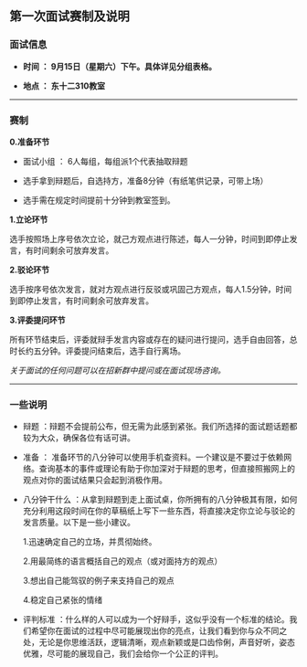 ## 第一次面试赛制及说明

### 面试信息

- **时间 ： 9月15日（星期六）下午。具体详见分组表格。**

- **地点 ： 东十二310教室**

***

### 赛制

**0.准备环节**

- 面试小组 ： 6人每组，每组派1个代表抽取辩题

- 选手拿到辩题后，自选持方，准备8分钟（有纸笔供记录，可带上场）

- 选手需在规定时间提前十分钟到教室签到。

**1.立论环节**

选手按照场上序号依次立论，就己方观点进行陈述，每人一分钟，时间到即停止发言，有时间剩余可放弃发言。

**2.驳论环节**

选手按序号依次发言，就对方观点进行反驳或巩固己方观点，每人1.5分钟，时间到即停止发言，有时间剩余可放弃发言。

**3.评委提问环节**

所有环节结束后，评委就辩手发言内容或存在的疑问进行提问，选手自由回答，总时长约五分钟。评委提问结束后，选手自行离场。


_关于面试的任何问题可以在招新群中提问或在面试现场咨询。_
***

### 一些说明

- 辩题 ：辩题不会提前公布，但无需为此感到紧张。我们所选择的面试题话题都较为大众，确保各位有话可讲。

- 准备 ： 准备环节的八分钟可以使用手机查资料。一个建议是不要过于依赖网络。查询基本的事件或理论有助于你加深对于辩题的思考，但直接照搬网上的观点对你的面试结果只会起到消极作用。

- 八分钟干什么 ：从拿到辩题到走上面试桌，你所拥有的八分钟极其有限，如何充分利用这段时间在你的草稿纸上写下一些东西，将直接决定你立论与驳论的发言质量。以下是一些小建议。

    1.迅速确定自己的立场，并贯彻始终。
    
    2.用最简练的语言概括自己的观点（或对面持方的观点）
    
    3.想出自己能驾驭的例子来支持自己的观点
    
    4.稳定自己紧张的情绪

- 评判标准 ：什么样的人可以成为一个好辩手，这似乎没有一个标准的结论。我们希望你在面试的过程中尽可能展现出你的亮点，让我们看到你与众不同之处，无论是你思维活跃，逻辑清晰，观点新颖或是口齿伶俐，声音好听，姿态优雅，尽可能的展现自己，我们会给你一个公正的评判。
